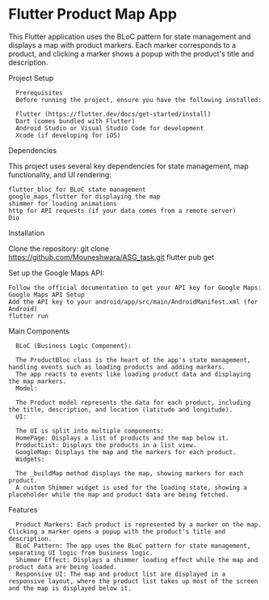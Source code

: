 # Flutter Product Map App

This Flutter application uses the BLoC pattern for state management and displays a map with product markers. Each marker corresponds to a product, and clicking a marker shows a popup with the product's title and description.

Project Setup

      Prerequisites
      Before running the project, ensure you have the following installed:
      
      Flutter (https://flutter.dev/docs/get-started/install)
      Dart (comes bundled with Flutter)
      Android Studio or Visual Studio Code for development
      Xcode (if developing for iOS)
      
Dependencies

This project uses several key dependencies for state management, map functionality, and UI rendering:

    flutter_bloc for BLoC state management
    google_maps_flutter for displaying the map
    shimmer for loading animations
    http for API requests (if your data comes from a remote server)
    Dio

Installation

Clone the repository:
    git clone https://github.com/Mouneshwara/ASG_task.git
    flutter pub get
    
Set up the Google Maps API:

    Follow the official documentation to get your API key for Google Maps: Google Maps API Setup
    Add the API key to your android/app/src/main/AndroidManifest.xml (for Android)
    flutter run


Main Components

      BLoC (Business Logic Component):

      The ProductBloc class is the heart of the app's state management, handling events such as loading products and adding markers.
      The app reacts to events like loading product data and displaying the map markers.
      Model:
      
      The Product model represents the data for each product, including the title, description, and location (latitude and longitude).
      UI:
      
      The UI is split into multiple components:
      HomePage: Displays a list of products and the map below it.
      ProductList: Displays the products in a list view.
      GoogleMap: Displays the map and the markers for each product.
      Widgets:
      
      The _buildMap method displays the map, showing markers for each product.
      A custom Shimmer widget is used for the loading state, showing a placeholder while the map and product data are being fetched.

Features

      Product Markers: Each product is represented by a marker on the map. Clicking a marker opens a popup with the product's title and description.
      BLoC Pattern: The app uses the BLoC pattern for state management, separating UI logic from business logic.
      Shimmer Effect: Displays a shimmer loading effect while the map and product data are being loaded.
      Responsive UI: The map and product list are displayed in a responsive layout, where the product list takes up most of the screen and the map is displayed below it.



    
